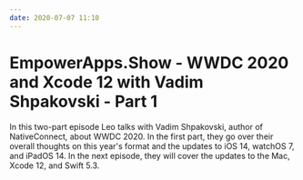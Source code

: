 ```yaml
---
date: 2020-07-07 11:10
---
```

# EmpowerApps.Show - WWDC 2020 and Xcode 12 with Vadim Shpakovski - Part 1


In this two-part episode Leo talks with Vadim Shpakovski, author of NativeConnect, about WWDC 2020. In the first part, they go over their overall thoughts on this year's format and the updates to iOS 14, watchOS 7, and iPadOS 14. In the next episode, they will cover the updates to the Mac, Xcode 12, and Swift 5.3.
